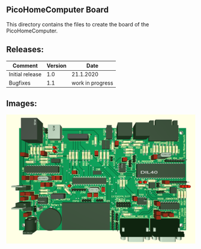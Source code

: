 ## PicoHomeComputer Board

This directory contains the files to create the board of the PicoHomeComputer.

Releases:
---------

Comment           | Version | Date
------------------|---------|----------
Initial release   | 1.0     | 21.1.2020
Bugfixes          | 1.1     | work in progress

Images:
-------

<img src="RetroHomeComputer_V1.0_board.png" alt="Board V 1.0" >
